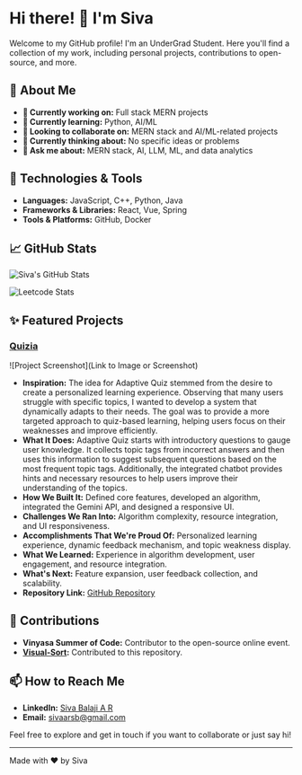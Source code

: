 # Hi there! 👋 I'm Siva

Welcome to my GitHub profile! I'm an UnderGrad Student. Here you'll find a collection of my work, including personal projects, contributions to open-source, and more.

## 🚀 About Me
- **🔭 Currently working on:** Full stack MERN projects
- **🌱 Currently learning:** Python, AI/ML
- **👯 Looking to collaborate on:** MERN stack and AI/ML-related projects
- **🤔 Currently thinking about:** No specific ideas or problems
- **💬 Ask me about:** MERN stack, AI, LLM, ML, and data analytics

## 🔧 Technologies & Tools
- **Languages:** JavaScript, C++, Python, Java
- **Frameworks & Libraries:** React, Vue, Spring
- **Tools & Platforms:** GitHub, Docker

## 📈 GitHub Stats
![Siva's GitHub Stats](https://github-readme-stats.vercel.app/api?username=SivaBalaji-AR&show_icons=true&hide_title=true&count_private=true&hide=prs&theme=radical)

![Leetcode Stats](https://leetcard.jacoblin.cool/sivaarsb)

## ✨ Featured Projects
### [Quizia](https://quizia-lac.vercel.app/)
![Project Screenshot](Link to Image or Screenshot)
- **Inspiration:** The idea for Adaptive Quiz stemmed from the desire to create a personalized learning experience. Observing that many users struggle with specific topics, I wanted to develop a system that dynamically adapts to their needs. The goal was to provide a more targeted approach to quiz-based learning, helping users focus on their weaknesses and improve efficiently.
- **What It Does:** Adaptive Quiz starts with introductory questions to gauge user knowledge. It collects topic tags from incorrect answers and then uses this information to suggest subsequent questions based on the most frequent topic tags. Additionally, the integrated chatbot provides hints and necessary resources to help users improve their understanding of the topics.
- **How We Built It:** Defined core features, developed an algorithm, integrated the Gemini API, and designed a responsive UI.
- **Challenges We Ran Into:** Algorithm complexity, resource integration, and UI responsiveness.
- **Accomplishments That We're Proud Of:** Personalized learning experience, dynamic feedback mechanism, and topic weakness display.
- **What We Learned:** Experience in algorithm development, user engagement, and resource integration.
- **What's Next:** Feature expansion, user feedback collection, and scalability.
- **Repository Link:** [GitHub Repository](https://github.com/SivaBalaji-AR/QUIZIA-Complete.git)

## 🌟 Contributions
- **Vinyasa Summer of Code:** Contributor to the open-source online event.
- **[Visual-Sort](https://github.com/MastanSayyad/Visual-Sort.git):** Contributed to this repository.

## 📫 How to Reach Me
- **LinkedIn:** [Siva Balaji A R](https://www.linkedin.com/in/siva-balaji-a-r-582628255)
- **Email:** sivaarsb@gmail.com

Feel free to explore and get in touch if you want to collaborate or just say hi!

---

Made with ❤️ by Siva

